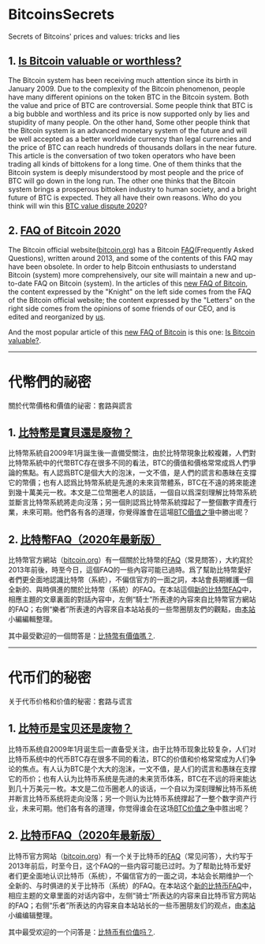 # BitcoinsSecrets
Secrets of Bitcoins' prices and values: tricks and lies

## 1. [Is Bitcoin valuable or worthless?](https://en.bittokens.icu/tags/Bitcoin-Value-Disputes/)
The Bitcoin system has been receiving much attention since its birth in January 2009. Due to the complexity of the Bitcoin phenomenon, people have many different opinions on the token BTC in the Bitcoin system. Both the value and price of BTC are controversial. Some people think that BTC is a big bubble and worthless and its price is now supported only by lies and stupidity of many people. On the other hand, Some other people think that the Bitcoin system is an advanced monetary system of the future and will be well accepted as a better worldwide currency than legal currencies and the price of BTC can reach hundreds of thousands dollars in the near future. This article is the conversation of two token operators who have been trading all kinds of bittokens for a long time. One of them thinks that the Bitcoin system is deeply misunderstood by most people and the price of BTC will go down in the long run. The other one thinks that the Bitcoin system brings a prosperous bittoken industry to human society, and a bright future of BTC is expected. They all have their own reasons. Who do you think will win this [BTC value dispute 2020](https://en.bittokens.icu/tags/Bitcoin-Value-Disputes/)? 

## 2. [FAQ of Bitcoin 2020](https://en.bittokens.icu/tags/Bitcoin-FAQ/)
The Bitcoin official website([bitcoin.org](http://bitcoin.org/)) has a Bitcoin [FAQ](http://bitcoin.org/en/faq)(Frequently Asked Questions), written around 2013, and some of the contents of this FAQ may have been obsolete. In order to help Bitcoin enthusiasts to understand Bitcoin (system) more comprehensively, our site will maintain a new and up-to-date FAQ on Bitcoin (system). In the articles of this [new FAQ of Bitcoin](https://en.bittokens.icu/tags/Bitcoin-FAQ/), the content expressed by the "Knight" on the left side comes from the FAQ of the Bitcoin official website; the content expressed by the "Letters" on the right side comes from the opinions of some friends of our CEO, and is edited and reorganized by [us](https://en.bittokens.icu/).

And the most popular article of this [new FAQ of Bitcoin](https://en.bittokens.icu/tags/Bitcoin-FAQ/) is this one: [Is Bitcoin valuable?](https://en.bittokens.icu/categories/tokens/2018/11/11/bitcoin-faq-economy-do-bitcoins-have-value/).

---------------------------------------------------------------------

# 代幣們的祕密
關於代幣價格和價值的祕密：套路與謊言

## 1. [比特幣是寶貝還是廢物？](https://bittokens.icu/tags/比特幣價值之爭/)
比特幣系統自2009年1月誕生後一直備受關注，由於比特幣現象比較複雜，人們對比特幣系統中的代幣BTC存在很多不同的看法，BTC的價值和價格常常成爲人們爭論的焦點。有人認爲BTC是個大大的泡沫，一文不值，是人們的謊言和愚昧在支撐它的幣價；也有人認爲比特幣系統是先進的未來貨幣體系，BTC在不遠的將來能達到幾十萬美元一枚。本文是二位幣圈老人的談話，一個自以爲深刻理解比特幣系統並斷言比特幣系統將走向沒落；另一個則認爲比特幣系統撐起了一整個數字資產行業，未來可期。他們各有各的道理，你覺得誰會在這場[BTC價值之爭](https://bittokens.icu/tags/比特幣價值之爭/)中勝出呢？ 

## 2. [比特幣FAQ（2020年最新版）](https://bittokens.icu/tags/比特幣FAQ/)
比特幣官方網站（[bitcoin.org](http://bitcoin.org/)）有一個關於比特幣的[FAQ](http://bitcoin.org/zh_CN/faq)（常見問答），大約寫於2013年前後，時至今日，這個FAQ的一些內容可能已過時。爲了幫助比特幣愛好者們更全面地認識比特幣（系統），不偏信官方的一面之詞，本站會長期維護一個全新的、與時俱進的關於比特幣（系統）的FAQ。在本站這個[新的比特幣FAQ](https://bittokens.icu/tags/比特幣FAQ/)中，相應主題的文章裏面的對話內容中，左側“騎士”所表達的內容來自比特幣官方網站的FAQ；右側“樂者”所表達的內容來自本站站長的一些幣圈朋友們的觀點，由[本站](https://bittokens.icu/)小編編輯整理。

其中最受歡迎的一個問答是：[比特幣有價值嗎？](https://bittokens.icu/categories/代幣/2018/11/11/bitcoin-faq-economy-do-bitcoins-have-value/).

---------------------------------------------------------------------

# 代币们的秘密
关于代币价格和价值的秘密：套路与谎言

## 1. [比特币是宝贝还是废物？](https://zh.bittokens.icu/tags/比特币价值之争/)
比特币系统自2009年1月诞生后一直备受关注，由于比特币现象比较复杂，人们对比特币系统中的代币BTC存在很多不同的看法，BTC的价值和价格常常成为人们争论的焦点。有人认为BTC是个大大的泡沫，一文不值，是人们的谎言和愚昧在支撑它的币价；也有人认为比特币系统是先进的未来货币体系，BTC在不远的将来能达到几十万美元一枚。本文是二位币圈老人的谈话，一个自以为深刻理解比特币系统并断言比特币系统将走向没落；另一个则认为比特币系统撑起了一整个数字资产行业，未来可期。他们各有各的道理，你觉得谁会在这场[BTC价值之争](https://zh.bittokens.icu/tags/比特币价值之争/)中胜出呢？ 

## 2. [比特币FAQ（2020年最新版）](https://zh.bittokens.icu/tags/比特币FAQ/)
比特币官方网站（[bitcoin.org](http://bitcoin.org/)）有一个关于比特币的[FAQ](http://bitcoin.org/zh_CN/faq)（常见问答），大约写于2013年前后，时至今日，这个FAQ的一些内容可能已过时。为了帮助比特币爱好者们更全面地认识比特币（系统），不偏信官方的一面之词，本站会长期维护一个全新的、与时俱进的关于比特币（系统）的FAQ。在本站这个[新的比特币FAQ](https://zh.bittokens.icu/tags/比特币FAQ/)中，相应主题的文章里面的对话内容中，左侧“骑士”所表达的内容来自比特币官方网站的FAQ；右侧“乐者”所表达的内容来自本站站长的一些币圈朋友们的观点，由[本站](https://zh.bittokens.icu/)小编编辑整理。

其中最受欢迎的一个问答是：[比特币有价值吗？](https://zh.bittokens.icu/categories/代币/2018/11/11/bitcoin-faq-economy-do-bitcoins-have-value/).
